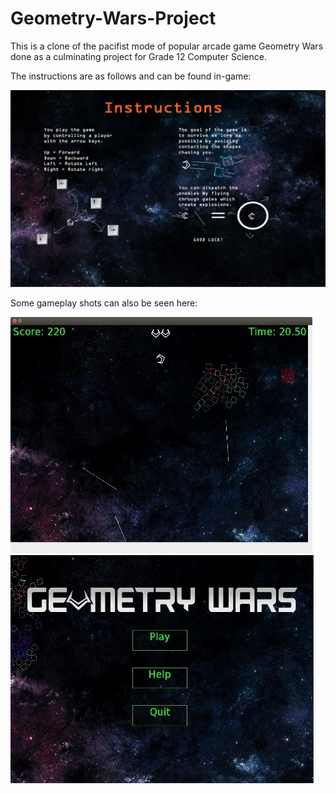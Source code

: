 # Geometry-Wars-Project

This is a clone of the pacifist mode of popular arcade game Geometry Wars done as a culminating project for Grade 12 Computer Science. 

The instructions are as follows and can be found in-game:

![alt text](https://raw.githubusercontent.com/emzarem/Geometry-Wars-Project/master/Instructions_Example.JPG)


Some gameplay shots can also be seen here:

![alt text](https://raw.githubusercontent.com/emzarem/Geometry-Wars-Project/master/Gameplay_Example.jpg)
![alt text](https://raw.githubusercontent.com/emzarem/Geometry-Wars-Project/master/Menu_Example.jpg)
